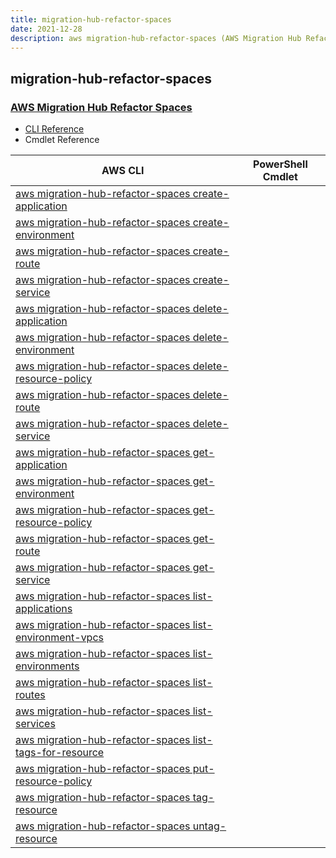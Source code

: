 ```yaml
---
title: migration-hub-refactor-spaces
date: 2021-12-28
description: aws migration-hub-refactor-spaces (AWS Migration Hub Refactor Spaces) command/cmdlet list.
---
```


## migration-hub-refactor-spaces

### [AWS Migration Hub Refactor Spaces](https://aws.amazon.com/application-migration-service/)

* [CLI Reference](https://docs.aws.amazon.com/cli/latest/reference/migration-hub-refactor-spaces/index.html)
* Cmdlet Reference

|AWS CLI|PowerShell Cmdlet|
|----|----|
|[aws migration-hub-refactor-spaces create-application](https://docs.aws.amazon.com/cli/latest/reference/migration-hub-refactor-spaces/create-application.html)||
|[aws migration-hub-refactor-spaces create-environment](https://docs.aws.amazon.com/cli/latest/reference/migration-hub-refactor-spaces/create-environment.html)||
|[aws migration-hub-refactor-spaces create-route](https://docs.aws.amazon.com/cli/latest/reference/migration-hub-refactor-spaces/create-route.html)||
|[aws migration-hub-refactor-spaces create-service](https://docs.aws.amazon.com/cli/latest/reference/migration-hub-refactor-spaces/create-service.html)||
|[aws migration-hub-refactor-spaces delete-application](https://docs.aws.amazon.com/cli/latest/reference/migration-hub-refactor-spaces/delete-application.html)||
|[aws migration-hub-refactor-spaces delete-environment](https://docs.aws.amazon.com/cli/latest/reference/migration-hub-refactor-spaces/delete-environment.html)||
|[aws migration-hub-refactor-spaces delete-resource-policy](https://docs.aws.amazon.com/cli/latest/reference/migration-hub-refactor-spaces/delete-resource-policy.html)||
|[aws migration-hub-refactor-spaces delete-route](https://docs.aws.amazon.com/cli/latest/reference/migration-hub-refactor-spaces/delete-route.html)||
|[aws migration-hub-refactor-spaces delete-service](https://docs.aws.amazon.com/cli/latest/reference/migration-hub-refactor-spaces/delete-service.html)||
|[aws migration-hub-refactor-spaces get-application](https://docs.aws.amazon.com/cli/latest/reference/migration-hub-refactor-spaces/get-application.html)||
|[aws migration-hub-refactor-spaces get-environment](https://docs.aws.amazon.com/cli/latest/reference/migration-hub-refactor-spaces/get-environment.html)||
|[aws migration-hub-refactor-spaces get-resource-policy](https://docs.aws.amazon.com/cli/latest/reference/migration-hub-refactor-spaces/get-resource-policy.html)||
|[aws migration-hub-refactor-spaces get-route](https://docs.aws.amazon.com/cli/latest/reference/migration-hub-refactor-spaces/get-route.html)||
|[aws migration-hub-refactor-spaces get-service](https://docs.aws.amazon.com/cli/latest/reference/migration-hub-refactor-spaces/get-service.html)||
|[aws migration-hub-refactor-spaces list-applications](https://docs.aws.amazon.com/cli/latest/reference/migration-hub-refactor-spaces/list-applications.html)||
|[aws migration-hub-refactor-spaces list-environment-vpcs](https://docs.aws.amazon.com/cli/latest/reference/migration-hub-refactor-spaces/list-environment-vpcs.html)||
|[aws migration-hub-refactor-spaces list-environments](https://docs.aws.amazon.com/cli/latest/reference/migration-hub-refactor-spaces/list-environments.html)||
|[aws migration-hub-refactor-spaces list-routes](https://docs.aws.amazon.com/cli/latest/reference/migration-hub-refactor-spaces/list-routes.html)||
|[aws migration-hub-refactor-spaces list-services](https://docs.aws.amazon.com/cli/latest/reference/migration-hub-refactor-spaces/list-services.html)||
|[aws migration-hub-refactor-spaces list-tags-for-resource](https://docs.aws.amazon.com/cli/latest/reference/migration-hub-refactor-spaces/list-tags-for-resource.html)||
|[aws migration-hub-refactor-spaces put-resource-policy](https://docs.aws.amazon.com/cli/latest/reference/migration-hub-refactor-spaces/put-resource-policy.html)||
|[aws migration-hub-refactor-spaces tag-resource](https://docs.aws.amazon.com/cli/latest/reference/migration-hub-refactor-spaces/tag-resource.html)||
|[aws migration-hub-refactor-spaces untag-resource](https://docs.aws.amazon.com/cli/latest/reference/migration-hub-refactor-spaces/untag-resource.html)||

